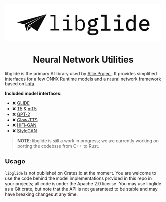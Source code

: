 <div align=center>
	<img src=".github/banner.png" width="1000" alt="libglide">
	<h1>Neural Network Utilities</h1>
</div>

libglide is the primary AI library used by [Allie Project](https://github.com/allie-project/allie). It provides simplified interfaces for a few ONNX Runtime models and a neural network framework based on [linfa](https://github.com/rust-ml/linfa).

**Included model interfaces**:
- ❌ [GLIDE](https://arxiv.org/abs/2112.10741)
- ❌ [T5](https://arxiv.org/abs/1910.10683) & [mT5](https://arxiv.org/abs/2010.11934)
- ❌ [GPT-2](https://d4mucfpksywv.cloudfront.net/better-language-models/language-models.pdf)
- ❌ [Glow-TTS](https://arxiv.org/abs/2005.11129)
- ❌ [HiFi-GAN](https://arxiv.org/abs/2010.05646)
- ❌ [StyleGAN](https://arxiv.org/abs/1812.04948)

> **NOTE**: libglide is still a work in progress; we are currently working on porting the codebase from C++ to Rust.

## Usage
`libglide` is not published on Crates.io at the moment. You are welcome to use the code behind the model implementations provided in this repo in your projects; all code is under the Apache 2.0 license. You may use libglide as a Git crate, but note that the API is not guaranteed to be stable and may have breaking changes at any time.
